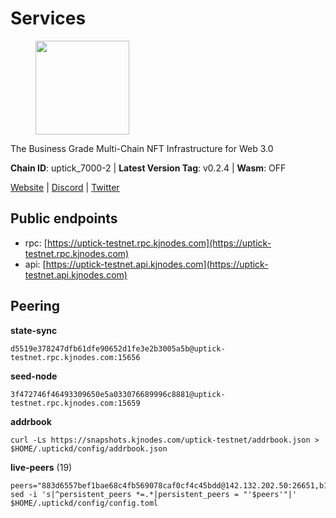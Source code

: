 # Services

<figure><img src="https://raw.githubusercontent.com/kj89/testnet_manuals/main/pingpub/logos/uptick.png" width="150" alt=""><figcaption></figcaption></figure>

The Business Grade Multi-Chain NFT Infrastructure for Web 3.0

**Chain ID**: uptick_7000-2 | **Latest Version Tag**: v0.2.4 | **Wasm**: OFF

[Website](https://uptick.network) | [Discord](https://discord.gg/UzeHS7fu5H) | [Twitter](https://twitter.com/uptickproject)


## Public endpoints

* rpc: [https://uptick-testnet.rpc.kjnodes.com](https://uptick-testnet.rpc.kjnodes.com)
* api: [https://uptick-testnet.api.kjnodes.com](https://uptick-testnet.api.kjnodes.com)

## Peering

**state-sync**

```
d5519e378247dfb61dfe90652d1fe3e2b3005a5b@uptick-testnet.rpc.kjnodes.com:15656
```

**seed-node**

```
3f472746f46493309650e5a033076689996c8881@uptick-testnet.rpc.kjnodes.com:15659
```

**addrbook**
```
curl -Ls https://snapshots.kjnodes.com/uptick-testnet/addrbook.json > $HOME/.uptickd/config/addrbook.json
```

**live-peers** (19)
```
peers="883d6557bef1bae68c4fb569078caf0cf4c45bdd@142.132.202.50:26651,b14b4e3a46180eccf00d816aed5338db925e2237@185.225.191.149:26656,f06b6a57001440bf3507ba2f09a3010f6d50080b@135.181.133.37:29656,79888e0547bfb9937e4a6f4fbdca7ccbf46cbbde@155.133.23.88:26656,3666c65e99775b8149396fd5c781dec6a29fb13b@75.119.144.48:31656,af5262526a0800a29a0a7194e1488a9fa62d0005@195.3.223.208:26656,94b63fddfc78230f51aeb7ac34b9fb86bd042a77@94.23.207.45:30556,7a4f1c0baa2ff31c02163fb658c4eb8d119193c7@95.214.52.173:26656,d5519e378247dfb61dfe90652d1fe3e2b3005a5b@65.109.68.190:15656,d8777278648d8fc93800692a8b96a7f104df4f9a@194.163.135.127:26656,eb5a3112a64944e2bd701ff8aa99ab95209c6310@185.198.27.110:26656,70c19420bb2d40c5a6c3466c69ead6e0877b9cc7@45.85.250.108:26656,2763c95b0c9b0b31c312b06d6ae6887968fb9830@194.163.154.224:26656,0afb5ce897e69eec34fb32bf87f4a2f93f79e0b3@65.109.65.210:30656,75aa14851ff12bd4825fe5679958dc278086e2b9@95.216.14.72:34656,d6aad702ecfed6c5e76e2f25dea6b921c3cd7857@154.12.242.252:31656,2298edffe9306e4d9370233c1d29dab567829095@144.91.78.28:26656,5368bc0c12a7bfd9d69ba192b06f2be97d28e7ef@185.239.209.56:31656,6b5375296e81501b0db0a34a7a04f39520400214@65.108.45.200:27565"
sed -i 's|^persistent_peers *=.*|persistent_peers = "'$peers'"|' $HOME/.uptickd/config/config.toml
```
